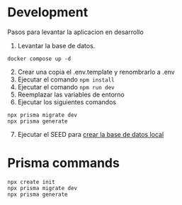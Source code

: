 # Development 
Pasos para levantar la aplicacion en desarrollo

1. Levantar la base de datos.

```
docker compose up -d
```
2. Crear una copia el .env.template y renombrarlo a .env 
3. Ejecutar el comando ```npm install```
4. Ejecutar el comando ```npm run dev```
5. Reemplazar las variables de entorno
6. Ejecutar los siguientes comandos 
```
npx prisma migrate dev
npx prisma generate 
```
7. Ejecutar el SEED para [crear la base de datos local](localhost:3000/api/seed)

# Prisma commands
```
npx create init
npx prisma migrate dev
npx prisma generate 
```